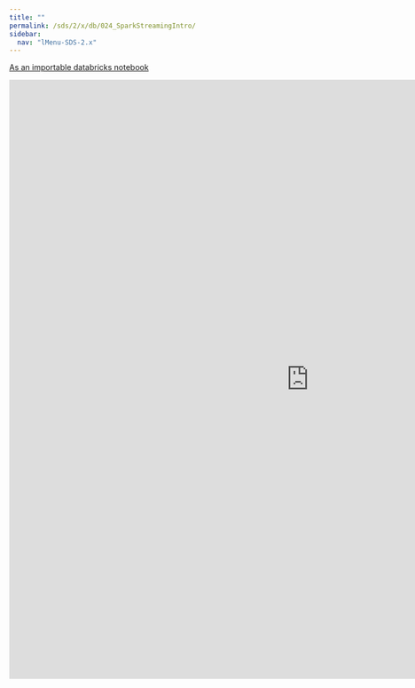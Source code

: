 ```yaml
---
title: ""
permalink: /sds/2/x/db/024_SparkStreamingIntro/
sidebar:
  nav: "lMenu-SDS-2.x"
---
```


[As an importable databricks notebook](https://lamastex.github.io/scalable-data-science/sds/2/x/db/024_SparkStreamingIntro.html)

<iframe src="https://lamastex.github.io/scalable-data-science/sds/2/x/db/024_SparkStreamingIntro" width="1080" height="1080" frameborder="0"></iframe>
